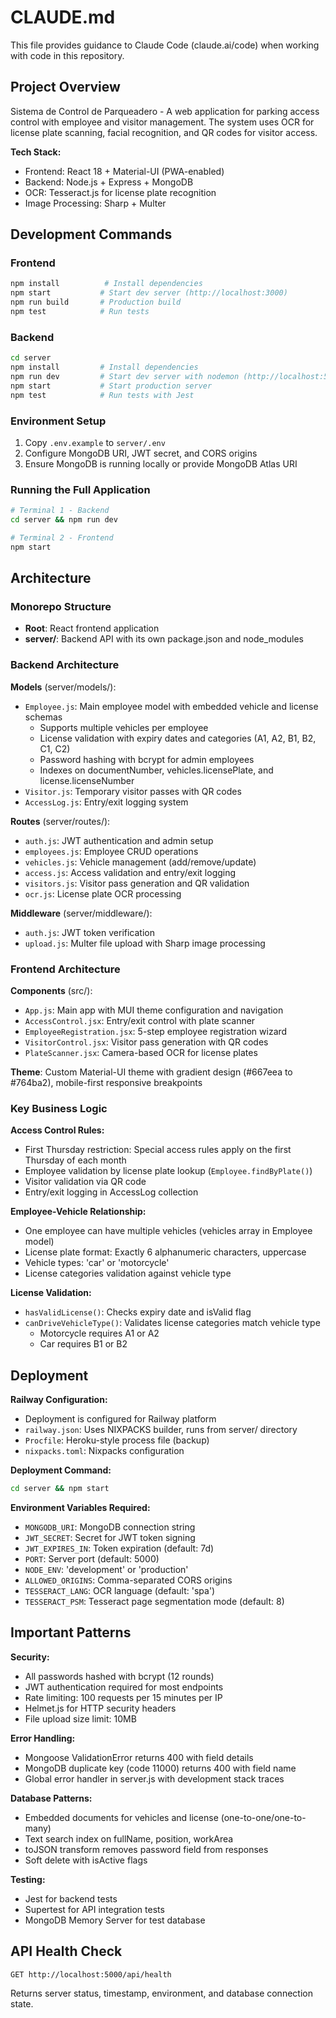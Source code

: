 # CLAUDE.md

This file provides guidance to Claude Code (claude.ai/code) when working with code in this repository.

## Project Overview

Sistema de Control de Parqueadero - A web application for parking access control with employee and visitor management. The system uses OCR for license plate scanning, facial recognition, and QR codes for visitor access.

**Tech Stack:**
- Frontend: React 18 + Material-UI (PWA-enabled)
- Backend: Node.js + Express + MongoDB
- OCR: Tesseract.js for license plate recognition
- Image Processing: Sharp + Multer

## Development Commands

### Frontend
```bash
npm install          # Install dependencies
npm start           # Start dev server (http://localhost:3000)
npm run build       # Production build
npm test            # Run tests
```

### Backend
```bash
cd server
npm install         # Install dependencies
npm run dev         # Start dev server with nodemon (http://localhost:5000)
npm start           # Start production server
npm test            # Run tests with Jest
```

### Environment Setup
1. Copy `.env.example` to `server/.env`
2. Configure MongoDB URI, JWT secret, and CORS origins
3. Ensure MongoDB is running locally or provide MongoDB Atlas URI

### Running the Full Application
```bash
# Terminal 1 - Backend
cd server && npm run dev

# Terminal 2 - Frontend
npm start
```

## Architecture

### Monorepo Structure
- **Root**: React frontend application
- **server/**: Backend API with its own package.json and node_modules

### Backend Architecture

**Models** (server/models/):
- `Employee.js`: Main employee model with embedded vehicle and license schemas
  - Supports multiple vehicles per employee
  - License validation with expiry dates and categories (A1, A2, B1, B2, C1, C2)
  - Password hashing with bcrypt for admin employees
  - Indexes on documentNumber, vehicles.licensePlate, and license.licenseNumber
- `Visitor.js`: Temporary visitor passes with QR codes
- `AccessLog.js`: Entry/exit logging system

**Routes** (server/routes/):
- `auth.js`: JWT authentication and admin setup
- `employees.js`: Employee CRUD operations
- `vehicles.js`: Vehicle management (add/remove/update)
- `access.js`: Access validation and entry/exit logging
- `visitors.js`: Visitor pass generation and QR validation
- `ocr.js`: License plate OCR processing

**Middleware** (server/middleware/):
- `auth.js`: JWT token verification
- `upload.js`: Multer file upload with Sharp image processing

### Frontend Architecture

**Components** (src/):
- `App.js`: Main app with MUI theme configuration and navigation
- `AccessControl.jsx`: Entry/exit control with plate scanner
- `EmployeeRegistration.jsx`: 5-step employee registration wizard
- `VisitorControl.jsx`: Visitor pass generation with QR codes
- `PlateScanner.jsx`: Camera-based OCR for license plates

**Theme**: Custom Material-UI theme with gradient design (#667eea to #764ba2), mobile-first responsive breakpoints

### Key Business Logic

**Access Control Rules:**
- First Thursday restriction: Special access rules apply on the first Thursday of each month
- Employee validation by license plate lookup (`Employee.findByPlate()`)
- Visitor validation via QR code
- Entry/exit logging in AccessLog collection

**Employee-Vehicle Relationship:**
- One employee can have multiple vehicles (vehicles array in Employee model)
- License plate format: Exactly 6 alphanumeric characters, uppercase
- Vehicle types: 'car' or 'motorcycle'
- License categories validation against vehicle type

**License Validation:**
- `hasValidLicense()`: Checks expiry date and isValid flag
- `canDriveVehicleType()`: Validates license categories match vehicle type
  - Motorcycle requires A1 or A2
  - Car requires B1 or B2

## Deployment

**Railway Configuration:**
- Deployment is configured for Railway platform
- `railway.json`: Uses NIXPACKS builder, runs from server/ directory
- `Procfile`: Heroku-style process file (backup)
- `nixpacks.toml`: Nixpacks configuration

**Deployment Command:**
```bash
cd server && npm start
```

**Environment Variables Required:**
- `MONGODB_URI`: MongoDB connection string
- `JWT_SECRET`: Secret for JWT token signing
- `JWT_EXPIRES_IN`: Token expiration (default: 7d)
- `PORT`: Server port (default: 5000)
- `NODE_ENV`: 'development' or 'production'
- `ALLOWED_ORIGINS`: Comma-separated CORS origins
- `TESSERACT_LANG`: OCR language (default: 'spa')
- `TESSERACT_PSM`: Tesseract page segmentation mode (default: 8)

## Important Patterns

**Security:**
- All passwords hashed with bcrypt (12 rounds)
- JWT authentication required for most endpoints
- Rate limiting: 100 requests per 15 minutes per IP
- Helmet.js for HTTP security headers
- File upload size limit: 10MB

**Error Handling:**
- Mongoose ValidationError returns 400 with field details
- MongoDB duplicate key (code 11000) returns 400 with field name
- Global error handler in server.js with development stack traces

**Database Patterns:**
- Embedded documents for vehicles and license (one-to-one/one-to-many)
- Text search index on fullName, position, workArea
- toJSON transform removes password field from responses
- Soft delete with isActive flags

**Testing:**
- Jest for backend tests
- Supertest for API integration tests
- MongoDB Memory Server for test database

## API Health Check

```bash
GET http://localhost:5000/api/health
```

Returns server status, timestamp, environment, and database connection state.
